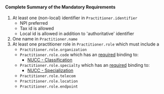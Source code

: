 #### Complete Summary of the Mandatory Requirements

1.  At least one (non-local) identifier in `Practitioner.identifier`
    -   NPI preferred
    -   Tax id is allowed
    -   Local id is allowed in addition to 'authoritative' identifier
1.  One name in `Practitioner.name`
1.  At least one practitioner role in `Practitioner.role`
    which must include a
    -   `Practitioner.role.organization`
    -   `Practitioner.role.code` which has an [required](http://hl7-fhir.github.io/terminologies.html#required) binding to:
        - [NUCC - Classification]
    -   `Practitioner.role.specialty` which has an [required](http://hl7-fhir.github.io/terminologies.html#required) binding to:
        - [NUCC - Specialization]
    -   `Practitioner.role.telecom`
    -   `Practitioner.role.location`
    -   `Practitioner.role.endpoint`
    


[NUCC - Classification]: valueset-us-core-provider-role.html
[NUCC - Specialization]: valueset-us-core-provider-specialty.html